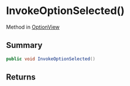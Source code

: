 # InvokeOptionSelected()

Method in [OptionView](/api/csharp/yarn.unity.optionview.md)

## Summary



```csharp
public void InvokeOptionSelected()
```

## Returns



